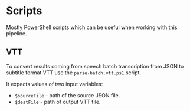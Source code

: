 # Scripts

Mostly PowerShell scripts which can be useful when working with this pipeline.

## VTT

To convert results coming from speech batch transcription from JSON to subtitle format VTT use the `parse-batch.vtt.ps1` script.

It expects values of two input variables:

* `$sourceFile` - path of the source JSON file.
* `$destFile` - path of output VTT file.